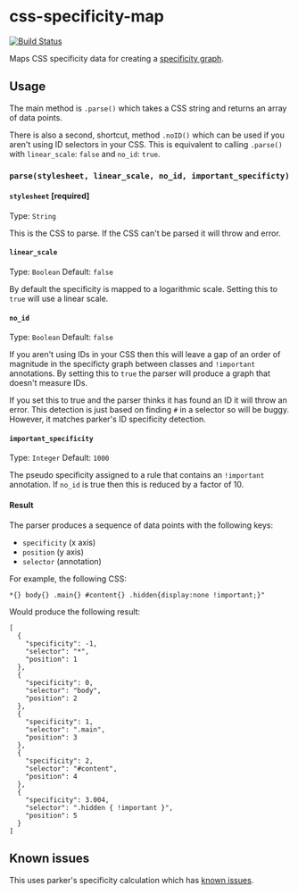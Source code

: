 css-specificity-map
===================

[![Build Status](https://travis-ci.org/decadecity/css-specificity-map.svg?branch=master)](https://travis-ci.org/decadecity/css-specificity-map)

Maps CSS specificity data for creating a [specificity graph](http://csswizardry.com/2014/10/the-specificity-graph/).

## Usage
The main method is `.parse()` which takes a CSS string and returns an array of data points.

There is also a second, shortcut, method `.noID()` which can be used if you aren't using ID selectors in your CSS.  This is equivalent to calling `.parse()` with `linear_scale`: `false` and `no_id`: `true`.

### `parse(stylesheet, linear_scale, no_id, important_specificty)`

#### `stylesheet` [required]
Type: `String`

This is the CSS to parse.  If the CSS can't be parsed it will throw and error.

#### `linear_scale`
Type: `Boolean`
Default: `false`

By default the specificity is mapped to a logarithmic scale.  Setting this to `true` will use a  linear scale.

#### `no_id`
Type: `Boolean`
Default: `false`

If you aren't using IDs in your CSS then this will leave a gap of an order of magnitude in the specificty graph between classes and `!important` annotations.  By setting this to `true` the parser will produce a graph that doesn't measure IDs.

If you set this to true and the parser thinks it has found an ID it will throw an error.  This detection is just based on finding `#` in a selector so will be buggy.  However, it matches parker's ID specificity detection.

#### `important_specificity`
Type: `Integer`
Default: `1000`

The pseudo specificity assigned to a rule that contains an `!important` annotation.  If `no_id` is true then this is reduced by a factor of 10.

#### Result
The parser produces a sequence of data points with the following keys:

 * `specificity` (x axis)
 * `position` (y axis)
 * `selector` (annotation)

For example, the following CSS:

    *{} body{} .main{} #content{} .hidden{display:none !important;}"

Would produce the following result:

    [
      {
        "specificity": -1,
        "selector": "*",
        "position": 1
      },
      {
        "specificity": 0,
        "selector": "body",
        "position": 2
      },
      {
        "specificity": 1,
        "selector": ".main",
        "position": 3
      },
      {
        "specificity": 2,
        "selector": "#content",
        "position": 4
      },
      {
        "specificity": 3.004,
        "selector": ".hidden { !important }",
        "position": 5
      }
    ]

## Known issues
This uses parker's specificity calculation which has [known issues](https://github.com/katiefenn/parker/issues/28).
